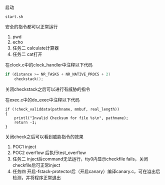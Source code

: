 启动

```shell
start.sh
```



安全的指令都可以正常运行

1. pwd
2. echo
3. 任务二 calculate计算器
4. 任务二 cat打开



在clock.c中的clock_handler中注释以下代码

```c
if (distance >= NR_TASKS + NR_NATIVE_PROCS + 2)
    checkstack();
```

关闭checkstack之后可以进行有威胁的指令

在exec.c中的do_exec中注释以下代码

```
if (!check_validdata(pathname, mmbuf, real_length))
{
    printl("Invalid Checksum for file %s\n", pathname);
    return -1;
}
```

关闭check之后可以看到威胁指令的效果

1. POC1 inject
2. POC2 overflow 后执行test_overflow 
3. 任务二 inject后command无法运行，tty0内显示checkfile fails，关闭checkfile后可正常inject
4. 任务四 开启-fstack-protector后（开启canary）编译canary.c，可在溢出后检测，并将程序正常退出